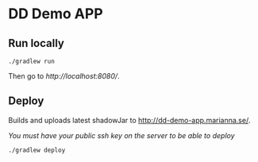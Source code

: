 # DD Demo APP

## Run locally

    ./gradlew run

Then go to *http://localhost:8080/*.


## Deploy

Builds and uploads latest shadowJar to http://dd-demo-app.marianna.se/.

*You must have your public ssh key on the server to be able to deploy*

    ./gradlew deploy

